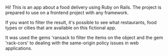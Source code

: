 Hi! This is an app about a food delivery using Ruby on Rails. The project is prepared to use on a frontend project with any framework. 

If you want to filter the result, it's possible to see what restaurants, food types or cities that are available on this fictional app.

It was used the gems 'ransack to filter the items on the object and the gem 'rack-cors' to dealing with the same-origin policy issues in web applications.
